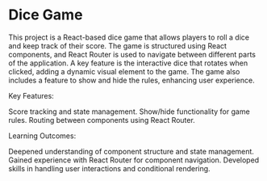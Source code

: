 # Dice Game

This project is a React-based dice game that allows players to roll a dice and keep track of their score. The game is structured using React components, and React Router is used to navigate between different parts of the application. A key feature is the interactive dice that rotates when clicked, adding a dynamic visual element to the game. The game also includes a feature to show and hide the rules, enhancing user experience.

Key Features:

Score tracking and state management.
Show/hide functionality for game rules.
Routing between components using React Router.


Learning Outcomes:

Deepened understanding of component structure and state management.
Gained experience with React Router for component navigation.
Developed skills in handling user interactions and conditional rendering.

